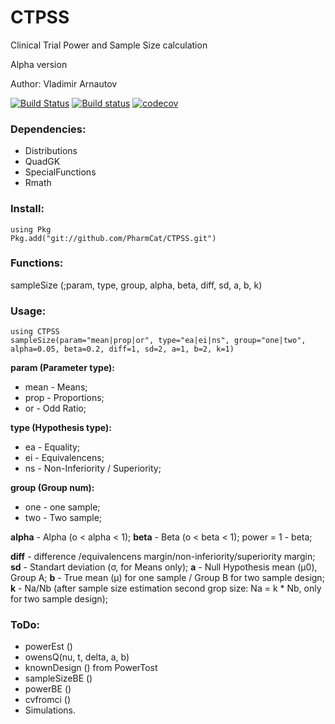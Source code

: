 # CTPSS
 Clinical Trial Power and Sample Size calculation

Alpha version

Author: Vladimir Arnautov

[![Build Status](https://travis-ci.com/PharmCat/CTPSS.svg?branch=master)](https://travis-ci.com/PharmCat/CTPSS)
[![Build status](https://ci.appveyor.com/api/projects/status/c7x06t501eqjvd6s?svg=true)](https://ci.appveyor.com/project/PharmCat/ctpss)
[![codecov](https://codecov.io/gh/PharmCat/CTPSS/branch/master/graph/badge.svg)](https://codecov.io/gh/PharmCat/CTPSS)

### Dependencies:

 - Distributions
 - QuadGK
 - SpecialFunctions
 - Rmath

### Install:
```
using Pkg
Pkg.add("git://github.com/PharmCat/CTPSS.git")
```

### Functions:

sampleSize (;param, type, group, alpha, beta, diff, sd, a, b, k)

### Usage:
```
using CTPSS
sampleSize(param="mean|prop|or", type="ea|ei|ns", group="one|two", alpha=0.05, beta=0.2, diff=1, sd=2, a=1, b=2, k=1)

```

**param (Parameter type):**
- mean - Means;
- prop - Proportions;
- or - Odd Ratio;

**type (Hypothesis type):**
- ea - Equality;
- ei - Equivalencens;
- ns - Non-Inferiority / Superiority;

**group (Group num):**
- one - one sample;
- two - Two sample;

**alpha** - Alpha (o < alpha < 1);
**beta** - Beta (o < beta < 1); power = 1 - beta;

**diff** - difference /equivalencens margin/non-inferiority/superiority margin;
**sd** - Standart deviation (σ, for Means only);
**a** - Null Hypothesis mean (μ0), Group A;
**b** - True mean (μ) for one sample / Group B for two sample design;
**k** - Na/Nb (after sample size estimation second grop size: Na = k * Nb, only for two sample design);

### ToDo:

 - powerEst ()
 - owensQ(nu, t, delta, a, b)
 - knownDesign () from PowerTost
 -  sampleSizeBE ()
 - powerBE ()
 - cvfromci ()
 - Simulations.
